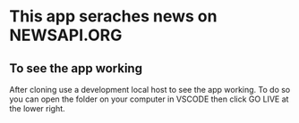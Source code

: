 # This app seraches news on NEWSAPI.ORG

## To see the app working

After cloning use a development local host to see the app working.
To do so you can open the folder on your computer in VSCODE then click GO LIVE at the lower right.
